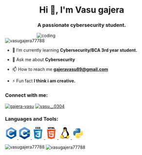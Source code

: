 <h1 align="center">Hi 👋, I'm Vasu gajera</h1>
<h3 align="center">A passionate cybersecurity student.</h3>

<img align="right" alt="coding" width="400" src="https://user-images.githubusercontent.com/55389276/140866485-8fb1c876-9a8f-4d6a-98dc-08c4981eaf70.gif">

<p align="left"> <img src="https://komarev.com/ghpvc/?username=vasugajera77788&label=Profile%20views&color=0e75b6&style=flat" alt="vasugajera77788" /> </p>

- 🌱 I’m currently learning **Cybersecurity/BCA 3rd year student.**

- 💬 Ask me about **Cybersecurity**

- 📫 How to reach me **gajeravasu89@gmail.com**

- ⚡ Fun fact **I think i am creative.**

<h3 align="left">Connect with me:</h3>
<p align="left">
<a href="https://linkedin.com/in/gajera-vasu" target="blank"><img align="center" src="https://raw.githubusercontent.com/rahuldkjain/github-profile-readme-generator/master/src/images/icons/Social/linked-in-alt.svg" alt="gajera-vasu" height="30" width="40" /></a>
<a href="https://instagram.com/vasu._.0304" target="blank"><img align="center" src="https://raw.githubusercontent.com/rahuldkjain/github-profile-readme-generator/master/src/images/icons/Social/instagram.svg" alt="vasu._.0304" height="30" width="40" /></a>
</p>

<h3 align="left">Languages and Tools:</h3>
<p align="left"> <a href="https://www.cprogramming.com/" target="_blank" rel="noreferrer"> <img src="https://raw.githubusercontent.com/devicons/devicon/master/icons/c/c-original.svg" alt="c" width="40" height="40"/> </a> <a href="https://www.w3schools.com/cpp/" target="_blank" rel="noreferrer"> <img src="https://raw.githubusercontent.com/devicons/devicon/master/icons/cplusplus/cplusplus-original.svg" alt="cplusplus" width="40" height="40"/> </a> <a href="https://www.w3schools.com/css/" target="_blank" rel="noreferrer"> <img src="https://raw.githubusercontent.com/devicons/devicon/master/icons/css3/css3-original-wordmark.svg" alt="css3" width="40" height="40"/> </a> <a href="https://www.w3.org/html/" target="_blank" rel="noreferrer"> <img src="https://raw.githubusercontent.com/devicons/devicon/master/icons/html5/html5-original-wordmark.svg" alt="html5" width="40" height="40"/> </a> <a href="https://www.linux.org/" target="_blank" rel="noreferrer"> <img src="https://raw.githubusercontent.com/devicons/devicon/master/icons/linux/linux-original.svg" alt="linux" width="40" height="40"/> </a> <a href="https://www.python.org" target="_blank" rel="noreferrer"> <img src="https://raw.githubusercontent.com/devicons/devicon/master/icons/python/python-original.svg" alt="python" width="40" height="40"/> </a> </p>

<p><img align="left" src="https://github-readme-stats.vercel.app/api/top-langs?username=vasugajera77788&show_icons=true&locale=en&layout=compact" alt="vasugajera77788" /></p>

<p>&nbsp;<img align="center" src="https://github-readme-stats.vercel.app/api?username=vasugajera77788&show_icons=true&locale=en" alt="vasugajera77788" /></p>

